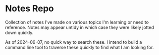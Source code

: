 # Notes Repo

Collection of notes I've made on various topics I'm learning or need to reference. Notes may appear untidy in which case they were likely jotted down quickly.  

As of 2024-06-07, no quick way to search these. I intend to build a command line tool to traverse these quickly to find what I am looking for. 
